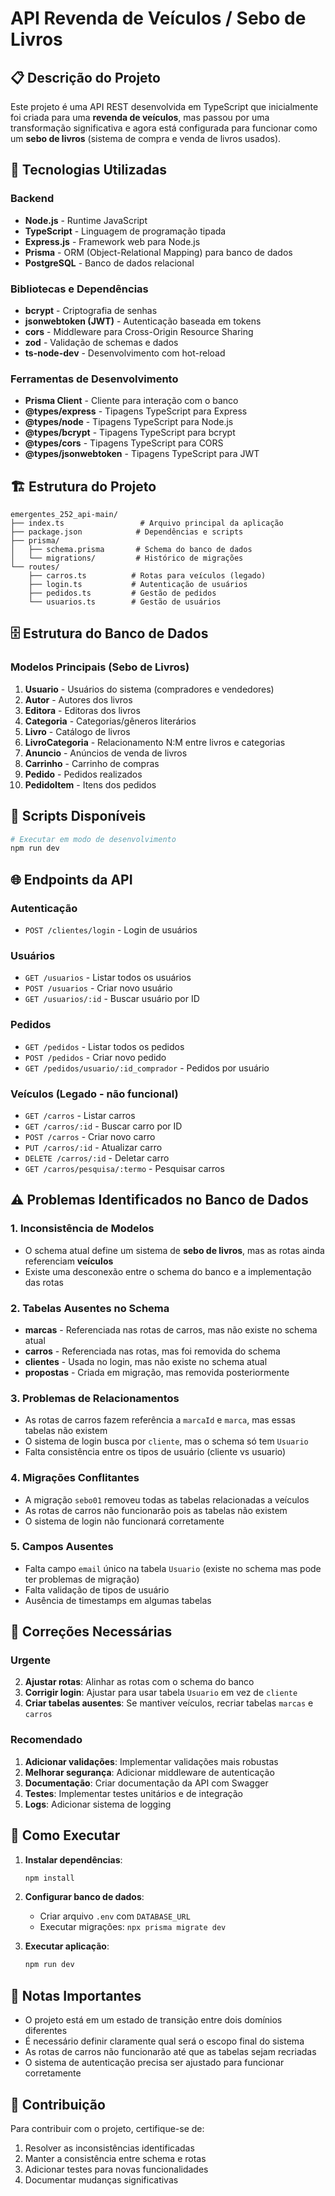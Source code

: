 # API Revenda de Veículos / Sebo de Livros

## 📋 Descrição do Projeto

Este projeto é uma API REST desenvolvida em TypeScript que inicialmente foi criada para uma **revenda de veículos**, mas passou por uma transformação significativa e agora está configurada para funcionar como um **sebo de livros** (sistema de compra e venda de livros usados).

## 🚀 Tecnologias Utilizadas

### Backend
- **Node.js** - Runtime JavaScript
- **TypeScript** - Linguagem de programação tipada
- **Express.js** - Framework web para Node.js
- **Prisma** - ORM (Object-Relational Mapping) para banco de dados
- **PostgreSQL** - Banco de dados relacional

### Bibliotecas e Dependências
- **bcrypt** - Criptografia de senhas
- **jsonwebtoken (JWT)** - Autenticação baseada em tokens
- **cors** - Middleware para Cross-Origin Resource Sharing
- **zod** - Validação de schemas e dados
- **ts-node-dev** - Desenvolvimento com hot-reload

### Ferramentas de Desenvolvimento
- **Prisma Client** - Cliente para interação com o banco
- **@types/express** - Tipagens TypeScript para Express
- **@types/node** - Tipagens TypeScript para Node.js
- **@types/bcrypt** - Tipagens TypeScript para bcrypt
- **@types/cors** - Tipagens TypeScript para CORS
- **@types/jsonwebtoken** - Tipagens TypeScript para JWT

## 🏗️ Estrutura do Projeto

```
emergentes_252_api-main/
├── index.ts                 # Arquivo principal da aplicação
├── package.json            # Dependências e scripts
├── prisma/
│   ├── schema.prisma       # Schema do banco de dados
│   └── migrations/         # Histórico de migrações
└── routes/
    ├── carros.ts          # Rotas para veículos (legado)
    ├── login.ts           # Autenticação de usuários
    ├── pedidos.ts         # Gestão de pedidos
    └── usuarios.ts        # Gestão de usuários
```

## 🗄️ Estrutura do Banco de Dados

### Modelos Principais (Sebo de Livros)

1. **Usuario** - Usuários do sistema (compradores e vendedores)
2. **Autor** - Autores dos livros
3. **Editora** - Editoras dos livros
4. **Categoria** - Categorias/gêneros literários
5. **Livro** - Catálogo de livros
6. **LivroCategoria** - Relacionamento N:M entre livros e categorias
7. **Anuncio** - Anúncios de venda de livros
8. **Carrinho** - Carrinho de compras
9. **Pedido** - Pedidos realizados
10. **PedidoItem** - Itens dos pedidos

## 🔧 Scripts Disponíveis

```bash
# Executar em modo de desenvolvimento
npm run dev
```

## 🌐 Endpoints da API

### Autenticação
- `POST /clientes/login` - Login de usuários

### Usuários
- `GET /usuarios` - Listar todos os usuários
- `POST /usuarios` - Criar novo usuário
- `GET /usuarios/:id` - Buscar usuário por ID

### Pedidos
- `GET /pedidos` - Listar todos os pedidos
- `POST /pedidos` - Criar novo pedido
- `GET /pedidos/usuario/:id_comprador` - Pedidos por usuário

### Veículos (Legado - não funcional)
- `GET /carros` - Listar carros
- `GET /carros/:id` - Buscar carro por ID
- `POST /carros` - Criar novo carro
- `PUT /carros/:id` - Atualizar carro
- `DELETE /carros/:id` - Deletar carro
- `GET /carros/pesquisa/:termo` - Pesquisar carros

## ⚠️ Problemas Identificados no Banco de Dados

### 1. **Inconsistência de Modelos**
- O schema atual define um sistema de **sebo de livros**, mas as rotas ainda referenciam **veículos**
- Existe uma desconexão entre o schema do banco e a implementação das rotas

### 2. **Tabelas Ausentes no Schema**
- **marcas** - Referenciada nas rotas de carros, mas não existe no schema atual
- **carros** - Referenciada nas rotas, mas foi removida do schema
- **clientes** - Usada no login, mas não existe no schema atual
- **propostas** - Criada em migração, mas removida posteriormente

### 3. **Problemas de Relacionamentos**
- As rotas de carros fazem referência a `marcaId` e `marca`, mas essas tabelas não existem
- O sistema de login busca por `cliente`, mas o schema só tem `Usuario`
- Falta consistência entre os tipos de usuário (cliente vs usuario)

### 4. **Migrações Conflitantes**
- A migração `sebo01` removeu todas as tabelas relacionadas a veículos
- As rotas de carros não funcionarão pois as tabelas não existem
- O sistema de login não funcionará corretamente

### 5. **Campos Ausentes**
- Falta campo `email` único na tabela `Usuario` (existe no schema mas pode ter problemas de migração)
- Falta validação de tipos de usuário
- Ausência de timestamps em algumas tabelas

## 🔧 Correções Necessárias

### Urgente
2. **Ajustar rotas**: Alinhar as rotas com o schema do banco
3. **Corrigir login**: Ajustar para usar tabela `Usuario` em vez de `cliente`
4. **Criar tabelas ausentes**: Se mantiver veículos, recriar tabelas `marcas` e `carros`

### Recomendado
1. **Adicionar validações**: Implementar validações mais robustas
2. **Melhorar segurança**: Adicionar middleware de autenticação
3. **Documentação**: Criar documentação da API com Swagger
4. **Testes**: Implementar testes unitários e de integração
5. **Logs**: Adicionar sistema de logging

## 🚀 Como Executar

1. **Instalar dependências**:
   ```bash
   npm install
   ```

2. **Configurar banco de dados**:
   - Criar arquivo `.env` com `DATABASE_URL`
   - Executar migrações: `npx prisma migrate dev`

3. **Executar aplicação**:
   ```bash
   npm run dev
   ```

## 📝 Notas Importantes

- O projeto está em um estado de transição entre dois domínios diferentes
- É necessário definir claramente qual será o escopo final do sistema
- As rotas de carros não funcionarão até que as tabelas sejam recriadas
- O sistema de autenticação precisa ser ajustado para funcionar corretamente

## 👥 Contribuição

Para contribuir com o projeto, certifique-se de:
1. Resolver as inconsistências identificadas
2. Manter a consistência entre schema e rotas
3. Adicionar testes para novas funcionalidades
4. Documentar mudanças significativas
